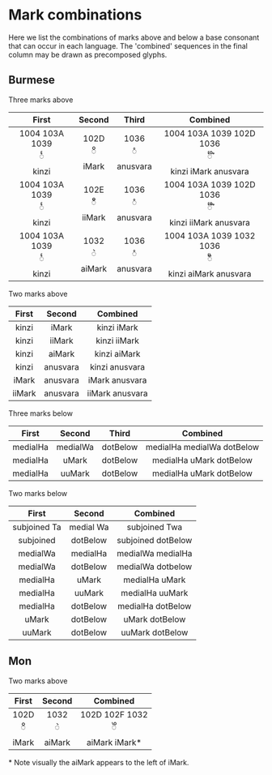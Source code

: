 # Mark combinations #

Here we list the combinations of marks above and below a base consonant that can occur in each language. The 'combined' sequences in the final column may be drawn as precomposed glyphs.

## Burmese ##

Three marks above

| First | Second | Third | Combined |
|:-:|:-:|:-:|:-:|
| 1004 103A 1039 <br> င်္ <br> kinzi| 102D <br> ိ <br> iMark | 1036 <br> ံ <br> anusvara | 1004 103A 1039 102D 1036 <br> င်္ိံ <br> kinzi iMark anusvara |
| 1004 103A 1039 <br> င်္ <br> kinzi | 102E <br> ီ <br> iiMark | 1036 <br> ံ <br> anusvara | 1004 103A 1039 102D 1036 <br> င်္ီံ <br> kinzi iiMark anusvara |
| 1004 103A 1039 <br> င်္ <br> kinzi | 1032 <br> ဲ <br> aiMark | 1036 <br> ံ <br> anusvara | 1004 103A 1039 1032 1036 <br> င်္ဲံ <br> kinzi aiMark anusvara |

Two marks above

| First | Second | Combined |
|:-:|:-:|:-:|
| kinzi | iMark | kinzi iMark |
| kinzi | iiMark | kinzi iiMark |
| kinzi | aiMark | kinzi aiMark |
| kinzi | anusvara | kinzi anusvara |
| iMark | anusvara | iMark anusvara |
| iiMark | anusvara | iiMark anusvara |

Three marks below

| First | Second | Third | Combined |
|:-:|:-:|:-:|:-:|
| medialHa | medialWa | dotBelow | medialHa medialWa dotBelow |
| medialHa | uMark | dotBelow | medialHa uMark dotBelow |
| medialHa | uuMark | dotBelow | medialHa uMark dotBelow |

Two marks below

| First | Second | Combined |
|:-:|:-:|:-:|
| subjoined Ta | medial Wa | subjoined Twa |
| subjoined | dotBelow | subjoined dotBelow |
| medialWa | medialHa | medialWa medialHa |
| medialWa | dotBelow | medialWa dotbelow |
| medialHa | uMark | medialHa uMark |
| medialHa | uuMark | medialHa uuMark |
| medialHa | dotBelow | medialHa dotBelow |
| uMark | dotBelow | uMark dotBelow |
| uuMark | dotBelow | uuMark dotBelow |

## Mon ##

Two marks above

| First | Second | Combined |
|:-:|:-:|:-:|
| 102D <br> ိ <br> iMark | 1032 <br> ဲ <br> aiMark | 102D 102F 1032 <br> ိဲ <br> aiMark iMark* |

\* Note visually the aiMark appears to the left of iMark.
